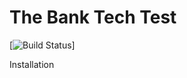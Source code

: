 # The Bank Tech Test

[![Build Status](https://travis-ci.org/esbaddeley/bank_tech_test.svg?branch=master)]

Installation
